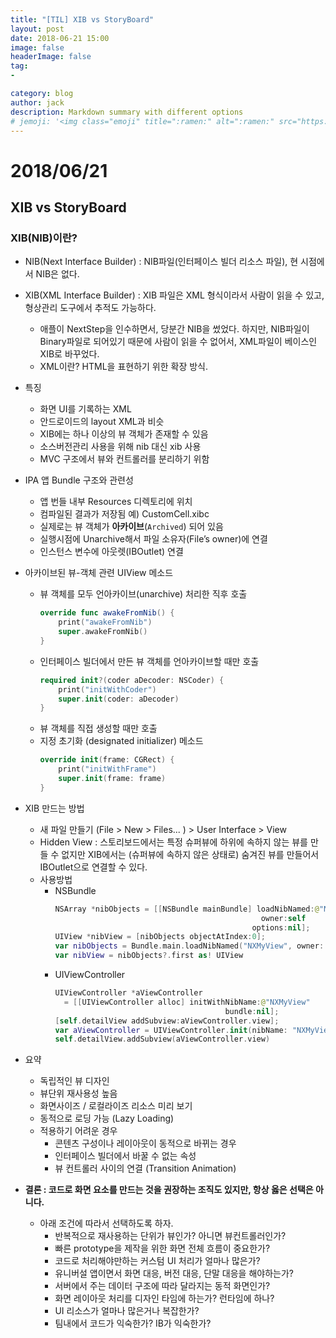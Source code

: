 ```yaml
---
title: "[TIL] XIB vs StoryBoard"
layout: post
date: 2018-06-21 15:00
image: false
headerImage: false
tag:
-

category: blog
author: jack
description: Markdown summary with different options
# jemoji: '<img class="emoji" title=":ramen:" alt=":ramen:" src="https://assets.github.com/images/icons/emoji/unicode/1f35c.png" height="20" width="20" align="absmiddle">'
---
```


# 2018/06/21
## XIB vs StoryBoard

### XIB(NIB)이란?
- NIB(Next Interface Builder) : NIB파일(인터페이스 빌더 리소스 파일), 현 시점에서 NIB은 없다.
- XIB(XML Interface Builder) : XIB 파일은 XML 형식이라서 사람이 읽을 수 있고, 형상관리 도구에서 추적도 가능하다.
  - 애플이 NextStep을 인수하면서, 당분간 NIB을 썼었다. 하지만, NIB파일이 Binary파일로 되어있기 때문에 사람이 읽을 수 없어서, XML파일이 베이스인  XIB로 바꾸었다.
  - XML이란? HTML을 표현하기 위한 확장 방식.
- 특징
  - 화면 UI를 기록하는 XML
  - 안드로이드의 layout XML과 비슷
  - XIB에는 하나 이상의 뷰 객체가 존재할 수 있음
  - 소스버전관리 사용을 위해 nib 대신 xib 사용
  - MVC 구조에서 뷰와 컨트롤러를 분리하기 위함

- IPA 앱 Bundle 구조와 관련성
  - 앱 번들 내부 Resources 디렉토리에 위치
  - 컴파일된 결과가 저장됨 예) CustomCell.xibc
  - 실제로는 뷰 객체가 **아카이브**(`Archived`) 되어 있음
  - 실행시점에 Unarchive해서 파일 소유자(File’s owner)에 연결
  - 인스턴스 변수에 아웃렛(IBOutlet) 연결

- 아카이브된 뷰-객체 관련 UIView 메소드
  - 뷰 객체를 모두 언아카이브(unarchive) 처리한 직후 호출
    ```swift
    override func awakeFromNib() {
        print("awakeFromNib")
        super.awakeFromNib()
    }
    ```
  - 인터페이스 빌더에서 만든 뷰 객체를 언아카이브할 때만 호출
    ```swift
    required init?(coder aDecoder: NSCoder) {
        print("initWithCoder")
        super.init(coder: aDecoder)
    }
    ```
  - 뷰 객체를 직접 생성할 때만 호출
  - 지정 초기화 (designated initializer) 메소드
    ```swift
    override init(frame: CGRect) {
        print("initWithFrame")
        super.init(frame: frame)
    }
    ```

- XIB 만드는 방법
  - 새 파일 만들기 (File > New > Files... ) > User Interface > View
  - Hidden View : 스토리보드에서는 특정 슈퍼뷰에 하위에 속하지 않는 뷰를 만들 수 없지만 XIB에서는 (슈퍼뷰에 속하지 않은 상태로) 숨겨진 뷰를 만들어서 IBOutlet으로 연결할 수 있다.
  - 사용방법
    - NSBundle
      ```swift
      NSArray *nibObjects = [[NSBundle mainBundle] loadNibNamed:@"NXMyView"
                                                    owner:self
                                                  options:nil];
      UIView *nibView = [nibObjects objectAtIndex:0];
      var nibObjects = Bundle.main.loadNibNamed("NXMyView", owner: self, options: nil)
      var nibView = nibObjects?.first as! UIView
      ```
    - UIViewController
      ```swift
      UIViewController *aViewController
        = [[UIViewController alloc] initWithNibName:@"NXMyView"
                                            bundle:nil];
      [self.detailView addSubview:aViewController.view];
      var aViewController = UIViewController.init(nibName: "NXMyView", bundle: nil)
      self.detailView.addSubview(aViewController.view)
      ```
- 요약
  - 독립적인 뷰 디자인
  - 뷰단위 재사용성 높음
  - 화면사이즈 / 로컬라이즈 리소스 미리 보기
  - 동적으로 로딩 가능 (Lazy Loading)
  - 적용하기 어려운 경우
    - 콘텐츠 구성이나 레이아웃이 동적으로 바뀌는 경우
    - 인터페이스 빌더에서 바꿀 수 없는 속성
    - 뷰 컨트롤러 사이의 연결 (Transition Animation)

- **결론 : 코드로 화면 요소를 만드는 것을 권장하는 조직도 있지만, 항상 옳은 선택은 아니다.**
  - 아래 조건에 따라서 선택하도록 하자.
    - 반복적으로 재사용하는 단위가 뷰인가? 아니면 뷰컨트롤러인가?
    - 빠른 prototype을 제작을 위한 화면 전체 흐름이 중요한가?
    - 코드로 처리해야만하는 커스텀 UI 처리가 얼마나 많은가?
    - 유니버설 앱이면서 화면 대응, 버전 대응, 단말 대응을 해야하는가?
    - 서버에서 주는 데이터 구조에 따라 달라지는 동적 화면인가?
    - 화면 레이아웃 처리를 디자인 타임에 하는가? 런타임에 하나?
    - UI 리소스가 얼마나 많은거나 복잡한가?
    - 팀내에서 코드가 익숙한가? IB가 익숙한가?
